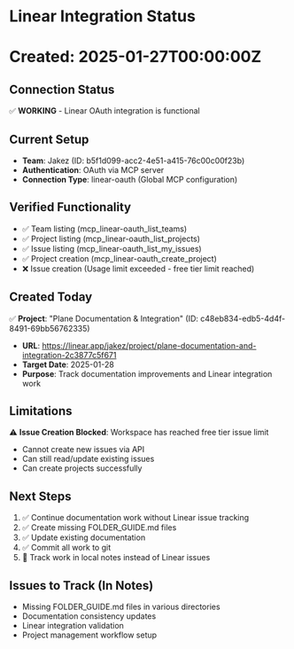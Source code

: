 # Linear Integration Status
# Created: 2025-01-27T00:00:00Z

## Connection Status
✅ **WORKING** - Linear OAuth integration is functional

## Current Setup
- **Team**: Jakez (ID: b5f1d099-acc2-4e51-a415-76c00c00f23b)
- **Authentication**: OAuth via MCP server
- **Connection Type**: linear-oauth (Global MCP configuration)

## Verified Functionality
- ✅ Team listing (mcp_linear-oauth_list_teams)
- ✅ Project listing (mcp_linear-oauth_list_projects)
- ✅ Issue listing (mcp_linear-oauth_list_my_issues)
- ✅ Project creation (mcp_linear-oauth_create_project)
- ❌ Issue creation (Usage limit exceeded - free tier limit reached)

## Created Today
✅ **Project**: "Plane Documentation & Integration" (ID: c48eb834-edb5-4d4f-8491-69bb56762335)
- **URL**: https://linear.app/jakez/project/plane-documentation-and-integration-2c3877c5f671
- **Target Date**: 2025-01-28
- **Purpose**: Track documentation improvements and Linear integration work

## Limitations
⚠️ **Issue Creation Blocked**: Workspace has reached free tier issue limit
- Cannot create new issues via API
- Can still read/update existing issues
- Can create projects successfully

## Next Steps
1. ✅ Continue documentation work without Linear issue tracking
2. ✅ Create missing FOLDER_GUIDE.md files  
3. ✅ Update existing documentation
4. ✅ Commit all work to git
5. 🔄 Track work in local notes instead of Linear issues

## Issues to Track (In Notes)
- Missing FOLDER_GUIDE.md files in various directories
- Documentation consistency updates
- Linear integration validation
- Project management workflow setup 